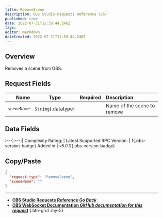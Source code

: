 ```yaml
---
title: RemoveScene
description: OBS Studio Requests Reference (v5)
published: true
date: 2022-07-31T12:59:44.246Z
tags: 
editor: markdown
dateCreated: 2022-07-31T12:59:44.246Z
---
```


## Overview
Removes a scene from OBS.

## Request Fields
Name | Type | Required| Description |
----:|:----:|:-------:|:------------|
`sceneName` | `String`{.datatype} | <i class="mdi mdi-check-bold"></i> | Name of the scene to remove	

## Data Fields
:---|:---:|
Complexity Rating: | <span class="stars stars--2"></span>
Latest Supported RPC Version: | *1*{.obs-version-badge}
Added in | *v5.0.0*{.obs-version-badge}

## Copy/Paste
```json
{
  "request-type": "RemoveScene",
  "sceneName": ""
}
```

---

- [<i class="mdi mdi-chevron-left"></i>**OBS Studio Requests Reference *Go Back***](/en/Broadcasters/OBS/Requests)
- [<i class="mdi mdi-github"></i> **OBS WebSocket Documentation *GitHub documentation for this request***](https://github.com/obsproject/obs-websocket/blob/master/docs/generated/protocol.md#removescene)
{.btn-grid .my-5}